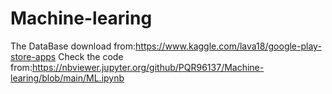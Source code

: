 # Machine-learing  
The DataBase download from:https://www.kaggle.com/lava18/google-play-store-apps
Check the code from:https://nbviewer.jupyter.org/github/PQR96137/Machine-learing/blob/main/ML.ipynb
